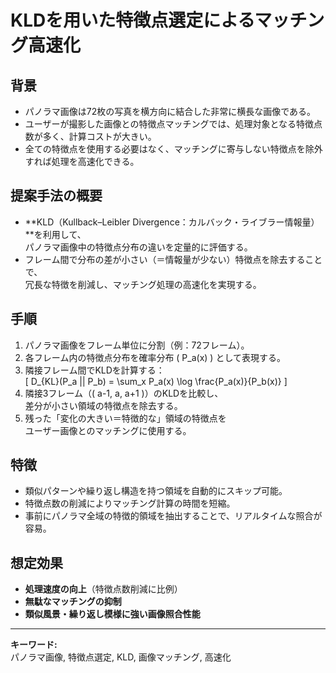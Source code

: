 # KLDを用いた特徴点選定によるマッチング高速化

## 背景
- パノラマ画像は72枚の写真を横方向に結合した非常に横長な画像である。  
- ユーザーが撮影した画像との特徴点マッチングでは、処理対象となる特徴点数が多く、計算コストが大きい。  
- 全ての特徴点を使用する必要はなく、マッチングに寄与しない特徴点を除外すれば処理を高速化できる。

## 提案手法の概要
- **KLD（Kullback–Leibler Divergence：カルバック・ライブラー情報量）**を利用して、  
  パノラマ画像中の特徴点分布の違いを定量的に評価する。  
- フレーム間で分布の差が小さい（＝情報量が少ない）特徴点を除去することで、  
  冗長な特徴を削減し、マッチング処理の高速化を実現する。

## 手順
1. パノラマ画像をフレーム単位に分割（例：72フレーム）。
2. 各フレーム内の特徴点分布を確率分布 \( P_a(x) \) として表現する。
3. 隣接フレーム間でKLDを計算する：  
   \[
   D_{KL}(P_a || P_b) = \sum_x P_a(x) \log \frac{P_a(x)}{P_b(x)}
   \]
4. 隣接3フレーム（\( a-1, a, a+1 \)）のKLDを比較し、  
   差分が小さい領域の特徴点を除去する。
5. 残った「変化の大きい＝特徴的な」領域の特徴点を  
   ユーザー画像とのマッチングに使用する。

## 特徴
- 類似パターンや繰り返し構造を持つ領域を自動的にスキップ可能。  
- 特徴点数の削減によりマッチング計算の時間を短縮。  
- 事前にパノラマ全域の特徴的領域を抽出することで、リアルタイムな照合が容易。

## 想定効果
- **処理速度の向上**（特徴点数削減に比例）  
- **無駄なマッチングの抑制**  
- **類似風景・繰り返し模様に強い画像照合性能**

---

**キーワード:**  
パノラマ画像, 特徴点選定, KLD, 画像マッチング, 高速化

